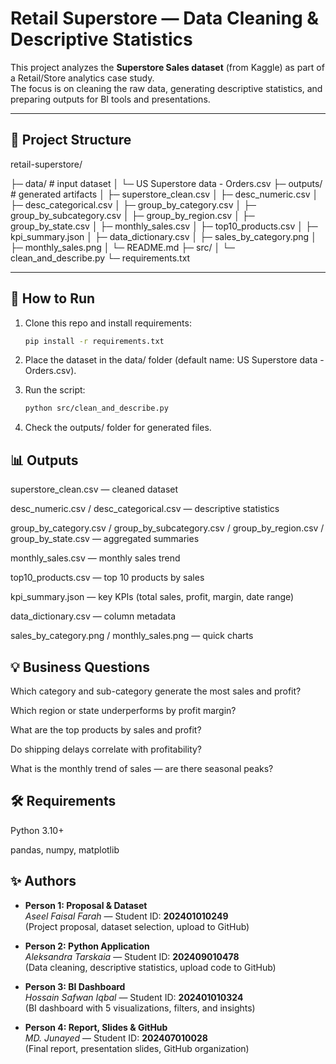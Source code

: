 # Retail Superstore — Data Cleaning & Descriptive Statistics

This project analyzes the **Superstore Sales dataset** (from Kaggle) as part of a Retail/Store analytics case study.  
The focus is on cleaning the raw data, generating descriptive statistics, and preparing outputs for BI tools and presentations.

---

## 📂 Project Structure
retail-superstore/

├─ data/ # input dataset
│ └─ US Superstore data - Orders.csv
├─ outputs/ # generated artifacts
│ ├─ superstore_clean.csv
│ ├─ desc_numeric.csv
│ ├─ desc_categorical.csv
│ ├─ group_by_category.csv
│ ├─ group_by_subcategory.csv
│ ├─ group_by_region.csv
│ ├─ group_by_state.csv
│ ├─ monthly_sales.csv
│ ├─ top10_products.csv
│ ├─ kpi_summary.json
│ ├─ data_dictionary.csv
│ ├─ sales_by_category.png
│ ├─ monthly_sales.png
│ └─ README.md
├─ src/
│ └─ clean_and_describe.py
└─ requirements.txt


---

## 🚀 How to Run
1. Clone this repo and install requirements:
   ```bash
   pip install -r requirements.txt
2. Place the dataset in the data/ folder (default name: US Superstore data - Orders.csv).

3. Run the script:
   ```bash
   python src/clean_and_describe.py
4. Check the outputs/ folder for generated files.

## 📊 Outputs

superstore_clean.csv — cleaned dataset

desc_numeric.csv / desc_categorical.csv — descriptive statistics

group_by_category.csv / group_by_subcategory.csv / group_by_region.csv / group_by_state.csv — aggregated summaries

monthly_sales.csv — monthly sales trend

top10_products.csv — top 10 products by sales

kpi_summary.json — key KPIs (total sales, profit, margin, date range)

data_dictionary.csv — column metadata

sales_by_category.png / monthly_sales.png — quick charts

## 💡 Business Questions

Which category and sub-category generate the most sales and profit?

Which region or state underperforms by profit margin?

What are the top products by sales and profit?

Do shipping delays correlate with profitability?

What is the monthly trend of sales — are there seasonal peaks?

## 🛠 Requirements

Python 3.10+

pandas, numpy, matplotlib

## ✨ Authors

- **Person 1: Proposal & Dataset**  
  *Aseel Faisal Farah* — Student ID: **202401010249**  
  (Project proposal, dataset selection, upload to GitHub)

- **Person 2: Python Application**  
  *Aleksandra Tarskaia* — Student ID: **202409010478**  
  (Data cleaning, descriptive statistics, upload code to GitHub)

- **Person 3: BI Dashboard**  
  *Hossain Safwan Iqbal* — Student ID: **202401010324**  
  (BI dashboard with 5 visualizations, filters, and insights)

- **Person 4: Report, Slides & GitHub**  
  *MD. Junayed* — Student ID: **202407010028**  
  (Final report, presentation slides, GitHub organization)
